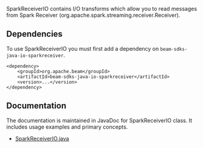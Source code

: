 <!--
    Licensed to the Apache Software Foundation (ASF) under one
    or more contributor license agreements.  See the NOTICE file
    distributed with this work for additional information
    regarding copyright ownership.  The ASF licenses this file
    to you under the Apache License, Version 2.0 (the
    "License"); you may not use this file except in compliance
    with the License.  You may obtain a copy of the License at

      http://www.apache.org/licenses/LICENSE-2.0

    Unless required by applicable law or agreed to in writing,
    software distributed under the License is distributed on an
    "AS IS" BASIS, WITHOUT WARRANTIES OR CONDITIONS OF ANY
    KIND, either express or implied.  See the License for the
    specific language governing permissions and limitations
    under the License.
-->

SparkReceiverIO contains I/O transforms which allow you to read messages from Spark Receiver (org.apache.spark.streaming.receiver.Receiver).

## Dependencies

To use SparkReceiverIO you must first add a dependency on `beam-sdks-java-io-sparkreceiver`.

```maven
<dependency>
    <groupId>org.apache.beam</groupId>
    <artifactId>beam-sdks-java-io-sparkreceiver</artifactId>
    <version>...</version>
</dependency>
```

## Documentation

The documentation is maintained in JavaDoc for SparkReceiverIO class. It includes
usage examples and primary concepts.
- [SparkReceiverIO.java](src/main/java/org/apache/beam/sdk/io/sparkreceiver/SparkReceiverIO.java)

